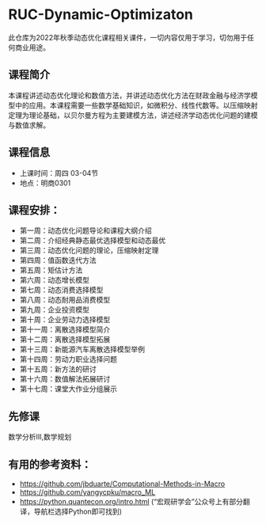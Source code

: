 # RUC-Dynamic-Optimizaton
此仓库为2022年秋季动态优化课程相关课件，一切内容仅用于学习，切勿用于任何商业用途。
## 课程简介
本课程讲述动态优化理论和数值方法，并讲述动态优化方法在财政金融与经济学模型中的应用。本课程需要一些数学基础知识，如微积分、线性代数等。以压缩映射定理为理论基础，以贝尔曼方程为主要建模方法，讲述经济学动态优化问题的建模与数值求解。
## 课程信息
- 上课时间：周四 03-04节 
- 地点：明商0301
## 课程安排：
- 第一周：动态优化问题导论和课程大纲介绍
- 第二周：介绍经典静态最优选择模型和动态最优
- 第三周：动态优化问题的理论，压缩映射定理
- 第四周：值函数迭代方法
- 第五周：矩估计方法
- 第六周：动态增长模型
- 第七周：动态消费选择模型
- 第八周：动态耐用品消费模型
- 第九周：企业投资模型
- 第十周：企业劳动力选择模型
- 第十一周：离散选择模型简介
- 第十二周：离散选择模型拓展
- 第十三周：新能源汽车离散选择模型举例
- 第十四周：劳动力职业选择问题
- 第十五周：新方法的研讨
- 第十六周：数值解法拓展研讨
- 第十七周：课堂大作业分组展示
## 先修课
数学分析Ⅲ,数学规划
## 有用的参考资料：
- https://github.com/jbduarte/Computational-Methods-in-Macro
- https://github.com/yangycpku/macro_ML
- https://python.quantecon.org/intro.html (“宏观研学会”公众号上有部分翻译，导航栏选择Python即可找到)
